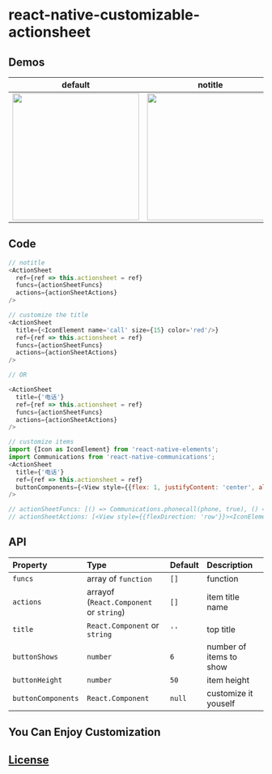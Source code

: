 # react-native-customizable-actionsheet

## Demos 

|default|notitle|customize title or item|customize items|
|-------|-------|----------|---------------|
|<img src="https://github.com/lxfriday/react-native-customizable-actionsheet/blob/master/img/default.png?raw=true" width=250 />|<img src="https://github.com/lxfriday/react-native-customizable-actionsheet/blob/master/img/notitle.png?raw=true" width=250 />|<img src="https://github.com/lxfriday/react-native-customizable-actionsheet/blob/master/img/customize_title_item.png?raw=true" width=250 />|<img src="https://github.com/lxfriday/react-native-customizable-actionsheet/blob/master/img/customize_items.png?raw=true" width=250 />|

## Code
```js
// notitle
<ActionSheet
  ref={ref => this.actionsheet = ref}
  funcs={actionSheetFuncs}
  actions={actionSheetActions}
/>

// customize the title 
<ActionSheet
  title={<IconElement name='call' size={15} color='red'/>}
  ref={ref => this.actionsheet = ref}
  funcs={actionSheetFuncs}
  actions={actionSheetActions}
/>

// OR

<ActionSheet
  title={'电话'}
  ref={ref => this.actionsheet = ref}
  funcs={actionSheetFuncs}
  actions={actionSheetActions}
/>

// customize items
import {Icon as IconElement} from 'react-native-elements';
import Communications from 'react-native-communications';
<ActionSheet
  title={'电话'}
  ref={ref => this.actionsheet = ref}
  buttonComponents={<View style={{flex: 1, justifyContent: 'center', alignItems: 'center'}}><IconElement name='call' size={50} color='red' raised reverse/></View>}
/>

// actionSheetFuncs: [() => Communications.phonecall(phone, true), () =>  Communications.text(phone), () => {Clipboard.setString(phone);this.actionsheet.hide();} ],
// actionSheetActions: [<View style={{flexDirection: 'row'}}><IconElement name='call' color='blue' size={15}/><Text>{phone}</Text></View>, '发短信给' + phone, '复制号码' ],

```

## API
|Property|Type|Default|Description|
|:-------|:---|:------|:----------|
|`funcs`|array of `function`|`[]`|function|
|`actions`|arrayof (`React.Component` or `string`)|`[]`|item title name|
|`title`|`React.Component` or `string`|`''`|top title|
|`buttonShows`|`number`|`6`|number of items to show|
|`buttonHeight`|`number`|`50`|item height|
|`buttonComponents`|`React.Component`|`null`|customize it youself|

## You Can Enjoy Customization

## [License](https://github.com/lxfriday/react-native-customizable-actionsheet/blob/master/LICENSE)



